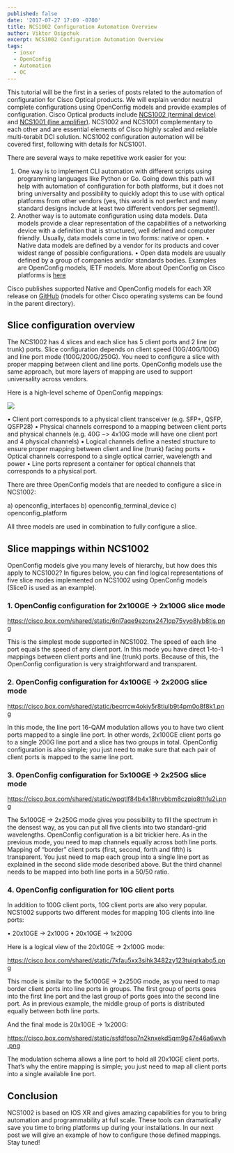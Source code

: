 ```yaml
---
published: false
date: '2017-07-27 17:09 -0700'
title: NCS1002 Configuration Automation Overview
author: Viktor Osipchuk
excerpt: NCS1002 Configuration Automation Overview
tags:
  - iosxr
  - OpenConfig
  - Automation
  - OC
---
```

This tutorial will be the first in a series of posts related to the automation of configuration for Cisco Optical products. We will explain vendor neutral complete configurations using OpenConfig models and provide examples of configuration.
Cisco Optical products include [NCS1002 (terminal device)](http://www.cisco.com/c/en/us/products/collateral/optical-networking/network-convergence-system-1000-series/datasheet-c78-733699.html) and [NCS1001 (line amplifier)](http://www.cisco.com/c/en/us/products/collateral/optical-networking/network-convergence-system-1000-series/datasheet-c78-738782.html). NCS1002 and NCS1001 complementary to each other and are essential elements of Cisco highly scaled and reliable multi-terabit DCI solution. NCS1002 configuration automation will be covered first, following with details for NCS1001.

There are several ways to make repetitive work easier for you:

1.	One way is to implement CLI automation with different scripts using programming languages like Python or Go. Going down this path will help with automation of configuration for both platforms, but it does not bring universality and possibility to quickly adopt this to use with optical platforms from other vendors (yes, this world is not perfect and many standard designs include at least two different vendors per segment!).
2.	Another way is to automate configuration using data models. Data models provide a clear representation of the capabilities of a networking device with a definition that is structured, well defined and computer friendly. Usually, data models come in two forms: native or open. 
	•	Native data models are defined by a vendor for its products and cover widest range of possible configurations. 
	•	Open data models are usually defined by a group of companies and/or standards bodies. Examples are OpenConfig models, IETF models. More about OpenConfig on Cisco platforms is [here](https://blogs.cisco.com/sp/openconfig-on-cisco-platforms)
    
Cisco publishes supported Native and OpenConfig models for each XR release on [GitHub](https://github.com/YangModels/yang/tree/master/vendor/cisco/xr) (models for other Cisco operating systems can be found in the parent directory). 

## Slice configuration overview

The NCS1002 has 4 slices and each slice has 5 client ports and 2 line (or trunk) ports. Slice configuration depends on client speed (10G/40G/100G) and line port mode (100G/200G/250G). You need to configure a slice with proper mapping between client and line ports. OpenConfig models use the same approach, but more layers of mapping are used to support universality across vendors. 

Here is a high-level scheme of OpenConfig mappings:

![]({{site.baseurl}}/https://cisco.box.com/shared/static/zat47ysxfqhnchuo2s131q9rqf6ud9ze.png)

•	Client port corresponds to a physical client transceiver (e.g. SFP+, QSFP, QSFP28)
•	Physical channels correspond to a mapping between client ports and physical channels (e.g. 40G −> 4x10G mode will have one client port and 4 physical channels)
•	Logical channels define a nested structure to ensure proper mapping between client and line (trunk) facing ports
•	Optical channels correspond to a single optical carrier, wavelength and power
•	Line ports represent a container for optical channels that corresponds to a physical port.

There are three OpenConfig models that are needed to configure a slice in NCS1002:

a)	openconfig_interfaces
b)	openconfig_terminal_device
c)	openconfig_platform

All three models are used in combination to fully configure a slice.

## Slice mappings within NCS1002

OpenConfig models give you many levels of hierarchy, but how does this apply to NCS1002? In figures below, you can find logical representations of five slice modes implemented on NCS1002 using OpenConfig models (Slice0 is used as an example). 

### 1. OpenConfig configuration for 2x100GE → 2x100G slice mode

https://cisco.box.com/shared/static/6nl7aqe9ezonx247lqp75vyo8lyb8tjs.png

This is the simplest mode supported in NCS1002. The speed of each line port equals the speed of any client port. In this mode you have direct 1-to-1 mappings between client ports and line (trunk) ports. Because of this, the OpenConfig configuration is very straightforward and transparent. 

### 2. OpenConfig configuration for 4x100GE → 2x200G slice mode

https://cisco.box.com/shared/static/becrrcw4okiy5r8tiulb9t4pm0o8f8k1.png

In this mode, the line port 16-QAM modulation allows you to have two client ports mapped to a single line port. In other words, 2x100GE client ports go to a single 200G line port and a slice has two groups in total. OpenConfig configuration is also simple; you just need to make sure that each pair of client ports is mapped to the same line port. 

### 3. OpenConfig configuration for 5x100GE → 2x250G slice mode

https://cisco.box.com/shared/static/wpqtlf84b4x18hrvbbm8czpiq8th1u2i.png

The 5x100GE → 2x250G mode gives you possibility to fill the spectrum in the densest way, as you can put all five clients into two standard-grid wavelengths. OpenConfig configuration is a bit trickier here. As in the previous mode, you need to map channels equally across both line ports. Mapping of “border” client ports (first, second, forth and fifth) is transparent. You just need to map each group into a single line port as explained in the second slide mode described above. But the third channel needs to be mapped into both line ports in a 50/50 ratio.

### 4. OpenConfig configuration for 10G client ports

In addition to 100G client ports, 10G client ports are also very popular. NCS1002 supports two different modes for mapping 10G clients into line ports: 

•	20x10GE → 2x100G
•	20x10GE → 1x200G

Here is a logical view of the 20x10GE → 2x100G mode:

https://cisco.box.com/shared/static/7kfau5xx3sihk3482zy123tuiqrkabq5.png

This mode is similar to the 5x100GE → 2x250G mode, as you need to map border client ports into line ports in groups. The first group of ports goes into the first line port and the last group of ports goes into the second line port. As in previous example, the middle group of ports is distributed equally between both line ports.

And the final mode is 20x10GE → 1x200G:

https://cisco.box.com/shared/static/ssfdfpsq7n2knxekd5qm9g47e46a6wvh.png

The modulation schema allows a line port to hold all 20x10GE client ports. That’s why the entire mapping is simple; you just need to map all client ports into a single available line port.

## Conclusion

NCS1002 is based on IOS XR and gives amazing capabilities for you to bring automation and programmability at full scale. These tools can dramatically save you time to bring platforms up during your installations. In our next post we will give an example of how to configure those defined mappings. 
Stay tuned!

